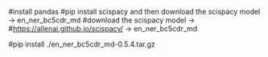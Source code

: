 #install pandas
#pip install scispacy and then download the scispacy model -> en_ner_bc5cdr_md
#download the scispacy model ->
#https://allenai.github.io/scispacy/ -> en_ner_bc5cdr_md

#pip install ./en_ner_bc5cdr_md-0.5.4.tar.gz